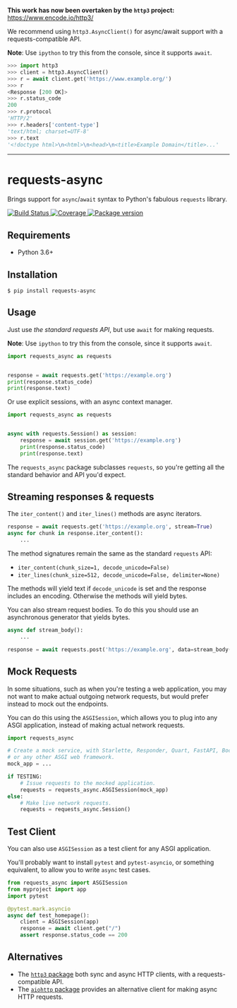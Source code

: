 
**This work has now been overtaken by the `http3` project:** https://www.encode.io/http3/

We recommend using `http3.AsyncClient()` for async/await support with a requests-compatible API.

**Note**: Use `ipython` to try this from the console, since it supports `await`.

```python
>>> import http3
>>> client = http3.AsyncClient()
>>> r = await client.get('https://www.example.org/')
>>> r
<Response [200 OK]>
>>> r.status_code
200
>>> r.protocol
'HTTP/2'
>>> r.headers['content-type']
'text/html; charset=UTF-8'
>>> r.text
'<!doctype html>\n<html>\n<head>\n<title>Example Domain</title>...'
```

---

# requests-async

Brings support for `async`/`await` syntax to Python's fabulous `requests` library.

<p>
<a href="https://travis-ci.org/encode/requests-async">
    <img src="https://travis-ci.org/encode/requests-async.svg?branch=master" alt="Build Status">
</a>
<a href="https://codecov.io/gh/encode/requests-async">
    <img src="https://codecov.io/gh/encode/requests-async/branch/master/graph/badge.svg" alt="Coverage">
</a>
<a href="https://pypi.org/project/requests-async/">
    <img src="https://badge.fury.io/py/requests-async.svg?cache0" alt="Package version">
</a>
</p>

## Requirements

* Python 3.6+

## Installation

```shell
$ pip install requests-async
```

## Usage

Just use *the standard requests API*, but use `await` for making requests.

**Note**: Use `ipython` to try this from the console, since it supports `await`.

```python
import requests_async as requests


response = await requests.get('https://example.org')
print(response.status_code)
print(response.text)
```

Or use explicit sessions, with an async context manager.

```python
import requests_async as requests


async with requests.Session() as session:
    response = await session.get('https://example.org')
    print(response.status_code)
    print(response.text)
```

The `requests_async` package subclasses `requests`, so you're getting all the
standard behavior and API you'd expect.

## Streaming responses & requests

The `iter_content()` and `iter_lines()` methods are async iterators.

```python
response = await requests.get('https://example.org', stream=True)
async for chunk in response.iter_content():
    ...
```

The method signatures remain the same as the standard `requests` API:

* `iter_content(chunk_size=1, decode_unicode=False)`
* `iter_lines(chunk_size=512, decode_unicode=False, delimiter=None)`

The methods will yield text if `decode_unicode` is set and the response includes
an encoding. Otherwise the methods will yield bytes.

You can also stream request bodies. To do this you should use an asynchronous
generator that yields bytes.

```python
async def stream_body():
    ...

response = await requests.post('https://example.org', data=stream_body())
```

## Mock Requests

In some situations, such as when you're testing a web application, you may
not want to make actual outgoing network requests, but would prefer instead
to mock out the endpoints.

You can do this using the `ASGISession`, which allows you to plug into
any ASGI application, instead of making actual network requests.

```python
import requests_async

# Create a mock service, with Starlette, Responder, Quart, FastAPI, Bocadillo,
# or any other ASGI web framework.
mock_app = ...

if TESTING:
    # Issue requests to the mocked application.
    requests = requests_async.ASGISession(mock_app)
else:
    # Make live network requests.
    requests = requests_async.Session()
```

## Test Client

You can also use `ASGISession` as a test client for any ASGI application.

You'll probably want to install `pytest` and `pytest-asyncio`, or something
equivalent, to allow you to write `async` test cases.

```python
from requests_async import ASGISession
from myproject import app
import pytest

@pytest.mark.asyncio
async def test_homepage():
    client = ASGISession(app)
    response = await client.get("/")
    assert response.status_code == 200
```

## Alternatives

* The [`http3` package][http3] both sync and async HTTP clients, with a requests-compatible API.
* The [`aiohttp` package][aiohttp] provides an alternative client for making async HTTP requests.

[issues]: https://github.com/encode/requests-async/issues
[aiohttp]: https://docs.aiohttp.org/en/stable/client.html
[http3]: https://github.com/encode/http3
